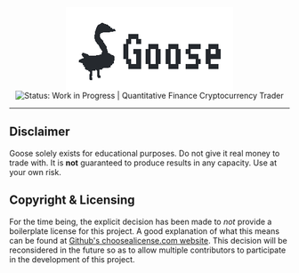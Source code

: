 <div align="center">
  <div>
    <img src="./logo.png" alt="Goose" style="display: block;"/>
  </div>

  <div>
    <img src="https://img.shields.io/badge/Status-Work&#32;in&#32;Progress-blue.svg" alt="Status: Work in Progress"/> |
    Quantitative Finance Cryptocurrency Trader
  </div>
</div>

<hr>

## Disclaimer

Goose solely exists for educational purposes. Do not give it real money to trade with. It is **not**
guaranteed to produce results in any capacity. Use at your own risk.

## Copyright & Licensing

For the time being, the explicit decision has been made to *not* provide a boilerplate license for
this project. A good explanation of what this means can be found at
[Github's choosealicense.com website](https://choosealicense.com/no-permission/). This decision
will be reconsidered in the future so as to allow multiple contributors to participate in the
development of this project.
